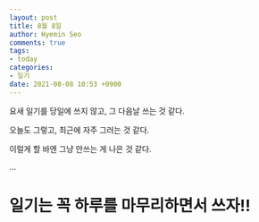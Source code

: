 ```yaml
---
layout: post
title: 8월 8일
author: Hyemin Seo
comments: true
tags:
- today
categories:
- 일기
date: 2021-08-08 10:53 +0900
---
```

요새 일기를 당일에 쓰지 않고, 그 다음날 쓰는 것 같다.

오늘도 그렇고, 최근에 자주 그러는 것 같다.

이럴게 할 바엔 그냥 안쓰는 게 나은 것 같다.

...

# 일기는 꼭 하루를 마무리하면서 쓰자!!

